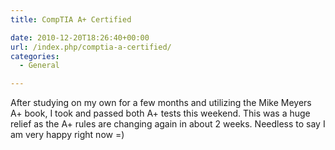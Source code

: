 ```yaml
---
title: CompTIA A+ Certified

date: 2010-12-20T18:26:40+00:00
url: /index.php/comptia-a-certified/
categories:
  - General

---
```

After studying on my own for a few months and utilizing the Mike Meyers A+ book, I took and passed both A+ tests this weekend. This was a huge relief as the A+ rules are changing again in about 2 weeks. Needless to say I am very happy right now =)